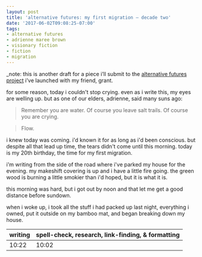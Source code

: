 ```yaml
---
layout: post
title: 'alternative futures: my first migration – decade two'
date: '2017-06-02T09:08:25-07:00'
tags:
- alternative futures
- adrienne maree brown
- visionary fiction
- fiction
- migration
--- 
```


_note: this is another draft for a piece i’ll submit to the [alternative futures project](http://colabradio.mit.edu/category/alternative-futures/) i’ve launched with my friend, grant.

for some reason, today i couldn't stop crying. even as i write this, my eyes are welling up. but as one of our elders, adrienne, said many suns ago:

> Remember you are water. Of course you leave salt trails. Of course you are crying.

> Flow.

i knew today was coming. i'd known it for as long as i'd been conscious. but despite all that lead up time, the tears didn't come until this morning. today is my 20th birthday, the time for my first migration.

i'm writing from the side of the road where i've parked my house for the evening. my makeshift covering is up and i have a little fire going. the green wood is burning a little smokier than i'd hoped, but it is what it is. 

this morning was hard, but i got out by noon and that let me get a good distance before sundown. 

when i woke up, i took all the stuff i had packed up last night, everything i owned, put it outside on my bamboo mat, and began breaking down my house.

<table>
	<thead>
		<tr>
			<th>writing</th>
			<th>spell-check, research, link-finding, & formatting</th>
		</tr>
	</thead>
	<tbody>
		<tr>
			<td>10:22</td>
			<td>10:02</td>
		</tr>
	</tbody>
</table>